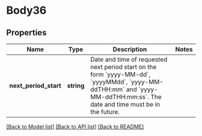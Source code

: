 # Body36

## Properties
Name | Type | Description | Notes
------------ | ------------- | ------------- | -------------
**next_period_start** | **string** | Date and time of requested next period start on the form &#x60;yyyy-MM-dd&#x60;, &#x60;yyyyMMdd&#x60;, &#x60;yyyy-MM-ddTHH:mm&#x60; and &#x60;yyyy-MM-ddTHH:mm:ss&#x60;. The date and time must be in the future. | 

[[Back to Model list]](../README.md#documentation-for-models) [[Back to API list]](../README.md#documentation-for-api-endpoints) [[Back to README]](../README.md)


